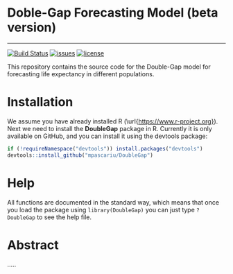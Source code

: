 # Doble-Gap Forecasting Model (beta version)
-----------------------------------
[![Build Status](https://travis-ci.com/mpascariu/DoubleGap.svg?token=VBqVNpqeEEqqDsXcFpYL&branch=master)](https://travis-ci.com/mpascariu/DoubleGap)
[![issues](https://img.shields.io/github/issues-raw/mpascariu/DoubleGap.svg)]()
[![license](https://img.shields.io/github/license/mpascariu/DoubleGap.svg)]()

This repository contains the source code for the Double-Gap model for forecasting life expectancy in different populations. 

Installation
============

We assume you have already installed R (\url{https://www.r-project.org}). Next we need to install the **DoubleGap** package in R. Currently it is only available on GitHub, and you can install it using the devtools package:

```r
if (!requireNamespace("devtools")) install.packages("devtools")
devtools::install_github("mpascariu/DoubleGap")
```

Help
===============
All functions are documented in the standard way, which means that 
once you load the package using ```library(DoubleGap)```
you can just type ```?DoubleGap``` to see the help file. 


Abstract
========
 .....
